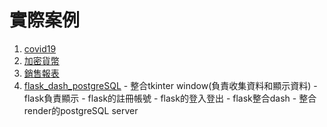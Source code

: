 # 實際案例
1. [covid19](./covid19)
2. [加密貨幣](./cryptoCurrency)
3. [銷售報表](./Sales)
4. [flask_dash_postgreSQL](./flask_dash_postgreSQL)
		- 整合tkinter window(負責收集資料和顯示資料)
		- flask負責顯示
		- flask的註冊帳號
		- flask的登入登出
		- flask整合dash
		- 整合render的postgreSQL server

